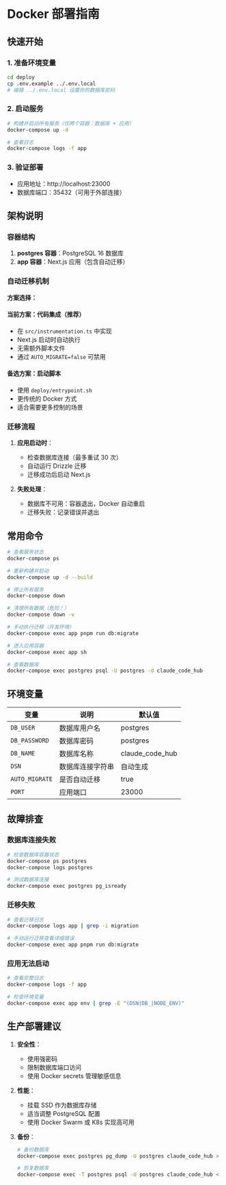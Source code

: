 # Docker 部署指南

## 快速开始

### 1. 准备环境变量
```bash
cd deploy
cp .env.example ../.env.local
# 编辑 ../.env.local 设置你的数据库密码
```

### 2. 启动服务
```bash
# 构建并启动所有服务（仅两个容器：数据库 + 应用）
docker-compose up -d

# 查看日志
docker-compose logs -f app
```

### 3. 验证部署
- 应用地址：http://localhost:23000
- 数据库端口：35432（可用于外部连接）

## 架构说明

### 容器结构
1. **postgres 容器**：PostgreSQL 16 数据库
2. **app 容器**：Next.js 应用（包含自动迁移）

### 自动迁移机制

**方案选择：**

#### 当前方案：代码集成（推荐）
- 在 `src/instrumentation.ts` 中实现
- Next.js 启动时自动执行
- 无需额外脚本文件
- 通过 `AUTO_MIGRATE=false` 可禁用

#### 备选方案：启动脚本
- 使用 `deploy/entrypoint.sh`
- 更传统的 Docker 方式
- 适合需要更多控制的场景

### 迁移流程

1. **应用启动时**：
   - 检查数据库连接（最多重试 30 次）
   - 自动运行 Drizzle 迁移
   - 迁移成功后启动 Next.js

2. **失败处理**：
   - 数据库不可用：容器退出，Docker 自动重启
   - 迁移失败：记录错误并退出

## 常用命令

```bash
# 查看服务状态
docker-compose ps

# 重新构建并启动
docker-compose up -d --build

# 停止所有服务
docker-compose down

# 清理所有数据（危险！）
docker-compose down -v

# 手动执行迁移（开发环境）
docker-compose exec app pnpm run db:migrate

# 进入应用容器
docker-compose exec app sh

# 查看数据库
docker-compose exec postgres psql -U postgres -d claude_code_hub
```

## 环境变量

| 变量 | 说明 | 默认值 |
|------|------|--------|
| `DB_USER` | 数据库用户名 | postgres |
| `DB_PASSWORD` | 数据库密码 | postgres |
| `DB_NAME` | 数据库名称 | claude_code_hub |
| `DSN` | 数据库连接字符串 | 自动生成 |
| `AUTO_MIGRATE` | 是否自动迁移 | true |
| `PORT` | 应用端口 | 23000 |

## 故障排查

### 数据库连接失败
```bash
# 检查数据库容器状态
docker-compose ps postgres
docker-compose logs postgres

# 测试数据库连接
docker-compose exec postgres pg_isready
```

### 迁移失败
```bash
# 查看迁移日志
docker-compose logs app | grep -i migration

# 手动运行迁移查看详细错误
docker-compose exec app pnpm run db:migrate
```

### 应用无法启动
```bash
# 查看完整日志
docker-compose logs -f app

# 检查环境变量
docker-compose exec app env | grep -E "(DSN|DB_|NODE_ENV)"
```

## 生产部署建议

1. **安全性**：
   - 使用强密码
   - 限制数据库端口访问
   - 使用 Docker secrets 管理敏感信息

2. **性能**：
   - 挂载 SSD 作为数据库存储
   - 适当调整 PostgreSQL 配置
   - 使用 Docker Swarm 或 K8s 实现高可用

3. **备份**：
   ```bash
   # 备份数据库
   docker-compose exec postgres pg_dump -U postgres claude_code_hub > backup.sql

   # 恢复数据库
   docker-compose exec -T postgres psql -U postgres claude_code_hub < backup.sql
   ```